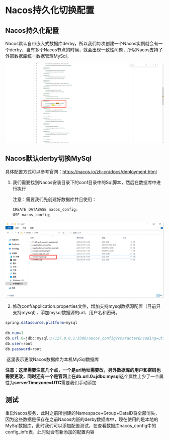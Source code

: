 # Nacos持久化切换配置



## Nacos持久化配置

​	Nacos默认自带嵌入式数据库derby，所以我们每次创建一个Nacos实例就会有一个derby，当有多个Nacos节点的时候，就会出现一致性问题，所以Nacos支持了外部数据库统一数据管理MySql。

![image-20210927174839244](image-20210927174839244.png)   

## Nacos默认derby切换MySql

具体配置方式可以参考官网：https://nacos.io/zh-cn/docs/deployment.html

1. 我们需要找到Nacos安装目录下的conf目录中的Sql脚本，然后在数据库中进行执行

   注意：需要我们先创建好数据库并且使用：

   ```java
   CREATE DATABASE nacos_config;
   USE nacos_config;
   ```

![image-20210927175150183](image-20210927175150183.png)

2. 修改conf/application.properties文件，增加支持mysql数据源配置（目前只支持mysql），添加mysql数据源的url、用户名和密码。

```java
spring.datasource.platform=mysql

db.num=1
db.url.0=jdbc:mysql://127.0.0.1:3306/nacos_config?characterEncoding=utf8&connectTimeout=1000&socketTimeout=3000&autoReconnect=true&serverTimezone=UTC
db.user=root
db.password=root
```

​	这里表示更改Nacos数据库为本机MySql数据库

**注意：**这里需要注意几个点，一个是url地址需要改，另外数据库的用户和密码也需要更改，同时还有一个是官网上在**db.url.0=jdbc:mysql**这个属性上少了一个属性为**serverTimezone=UTC**需要我们手动添加

## 测试

重启Nacos服务，此时之前所创建的Namespace+Group+DataID将全部消失，因为这些数据是保存在之前Nacos内嵌的derby数据库中，现在使用的是本地的MySql数据库，此时我们可以添加配置测试，在查看数据库nacos_config中的config_info表，此时就会有新添加的配置内容
